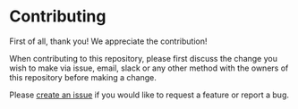 # Contributing

First of all, thank you! We appreciate the contribution!

When contributing to this repository, please first discuss the change you wish to make via issue,
email, slack or any other method with the owners of this repository before making a change.

Please [create an issue](https://github.com/BrannanC/basic_timers/issues/new) if you would like to request a feature or report a bug.
